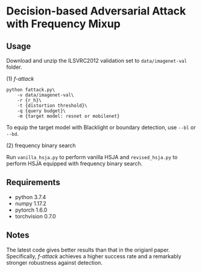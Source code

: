 # Decision-based Adversarial Attack with Frequency Mixup

## Usage
Download and unzip the ILSVRC2012 validation set to `data/imagenet-val` folder.

(1) *f-attack*

```(bash)
python fattack.py\
    -v data/imagenet-val\
    -r {r_h}\ 
    -t {distortion threshold}\ 
    -q {query budget}\
    -m {target model: resnet or mobilenet}
```
To equip the target model with Blacklight or boundary detection, use `--bl` or `--bd`.

(2) frequency binary search

Run `vanilla_hsja.py` to perform vanilla HSJA and `revised_hsja.py` to perform HSJA equipped with frequency binary search.

## Requirements
- python 3.7.4
- numpy 1.17.2
- pytorch 1.6.0
- torchvision 0.7.0

## Notes
The latest code gives better results than that in the origianl paper. Specifically, *f-attack* achieves a higher success rate and a remarkably stronger robustness against detection.
